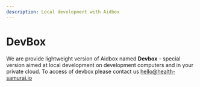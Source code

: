 ```yaml
---
description: Local development with Aidbox
---
```


# DevBox

We are provide lightweight version of Aidbox named **Devbox** - special version aimed at local development on development computers and in your private cloud. To access of devbox please contact us [hello@health-samurai.io](mailto:hello@health-samurai.io)
